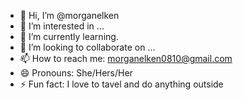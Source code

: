 - 👋 Hi, I’m @morganelken
- 👀 I’m interested in ...
- 🌱 I’m currently learning.
- 💞️ I’m looking to collaborate on ...
- 📫 How to reach me: morganelken0810@gmail.com
- 😄 Pronouns: She/Hers/Her
- ⚡ Fun fact: I love to tavel and do anything outside

<!---
morganelken/morganelken is a ✨ special ✨ repository because its `README.md` (this file) appears on your GitHub profile.
You can click the Preview link to take a look at your changes.
--->
